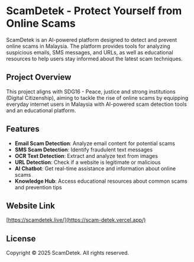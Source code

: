 # ScamDetek - Protect Yourself from Online Scams

ScamDetek is an AI-powered platform designed to detect and prevent online scams in Malaysia. The platform provides tools for analyzing suspicious emails, SMS messages, and URLs, as well as educational resources to help users stay informed about the latest scam techniques.

## Project Overview

This project aligns with SDG16 - Peace, justice and strong institutions (Digital Citizenship), aiming to tackle the rise of online scams by equipping everyday internet users in Malaysia with AI-powered scam detection tools and an educational platform.

## Features

- **Email Scam Detection**: Analyze email content for potential scams
- **SMS Scam Detection**: Identify fraudulent text messages
- **OCR Text Detection**: Extract and analyze text from images
- **URL Detection**: Check if a website is legitimate or malicious
- **AI Chatbot**: Get real-time assistance and information about online scams
- **Knowledge Hub**: Access educational resources about common scams and prevention tips

## Website Link
[https://scamdetek.live/](https://scam-detek.vercel.app/)

## License

Copyright © 2025 ScamDetek. All rights reserved.
